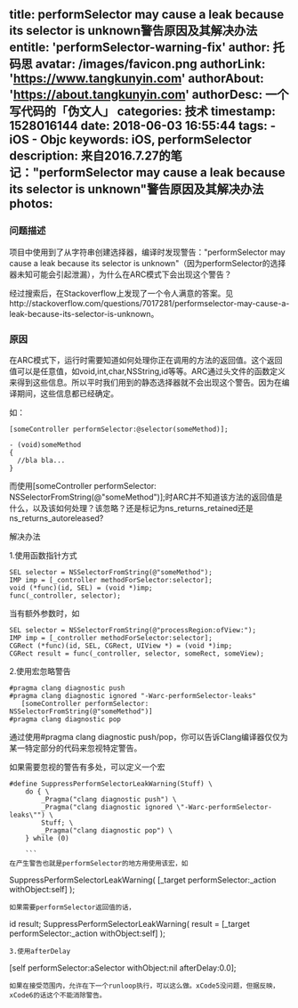 title: performSelector may cause a leak because its selector is unknown警告原因及其解决办法
entitle: 'performSelector-warning-fix'
author: 托码思
avatar: /images/favicon.png
authorLink: 'https://www.tangkunyin.com'
authorAbout: 'https://about.tangkunyin.com'
authorDesc: 一个写代码的「伪文人」
categories: 技术
timestamp: 1528016144
date: 2018-06-03 16:55:44
tags:
    - iOS
    - Objc
keywords: iOS, performSelector
description: 来自2016.7.27的笔记："performSelector may cause a leak because its selector is unknown"警告原因及其解决办法
photos:
---

### 问题描述

项目中使用到了从字符串创建选择器，编译时发现警告："performSelector may cause a leak because its selector is unknown"（因为performSelector的选择器未知可能会引起泄漏），为什么在ARC模式下会出现这个警告？

经过搜索后，在Stackoverflow上发现了一个令人满意的答案。见http://stackoverflow.com/questions/7017281/performselector-may-cause-a-leak-because-its-selector-is-unknown。

### 原因

在ARC模式下，运行时需要知道如何处理你正在调用的方法的返回值。这个返回值可以是任意值，如void,int,char,NSString,id等等。ARC通过头文件的函数定义来得到这些信息。所以平时我们用到的静态选择器就不会出现这个警告。因为在编译期间，这些信息都已经确定。

如：

```
[someController performSelector:@selector(someMethod)];

- (void)someMethod
{
  //bla bla...
}
```
而使用[someController performSelector: NSSelectorFromString(@"someMethod")];时ARC并不知道该方法的返回值是什么，以及该如何处理？该忽略？还是标记为ns_returns_retained还是ns_returns_autoreleased?

解决办法

1.使用函数指针方式

```
SEL selector = NSSelectorFromString(@"someMethod");
IMP imp = [_controller methodForSelector:selector];
void (*func)(id, SEL) = (void *)imp;
func(_controller, selector);
```
当有额外参数时，如

```
SEL selector = NSSelectorFromString(@"processRegion:ofView:");
IMP imp = [_controller methodForSelector:selector];
CGRect (*func)(id, SEL, CGRect, UIView *) = (void *)imp;
CGRect result = func(_controller, selector, someRect, someView);
```

2.使用宏忽略警告

```
#pragma clang diagnostic push 
#pragma clang diagnostic ignored "-Warc-performSelector-leaks" 
   [someController performSelector: NSSelectorFromString(@"someMethod")]
#pragma clang diagnostic pop
```

通过使用#pragma clang diagnostic push/pop，你可以告诉Clang编译器仅仅为某一特定部分的代码来忽视特定警告。

如果需要忽视的警告有多处，可以定义一个宏

```
#define SuppressPerformSelectorLeakWarning(Stuff) \
    do { \
        _Pragma("clang diagnostic push") \
        _Pragma("clang diagnostic ignored \"-Warc-performSelector-leaks\"") \
        Stuff; \
        _Pragma("clang diagnostic pop") \
    } while (0)
    
    ```
在产生警告也就是performSelector的地方用使用该宏，如

```
SuppressPerformSelectorLeakWarning(
    [_target performSelector:_action withObject:self]
);
```
如果需要performSelector返回值的话，

```
id result;
SuppressPerformSelectorLeakWarning(
    result = [_target performSelector:_action withObject:self]
);
```
3.使用afterDelay

```
[self performSelector:aSelector withObject:nil afterDelay:0.0];
```
如果在接受范围内，允许在下一个runloop执行，可以这么做。xCode5没问题，但据反映，xCode6的话这个不能消除警告。

